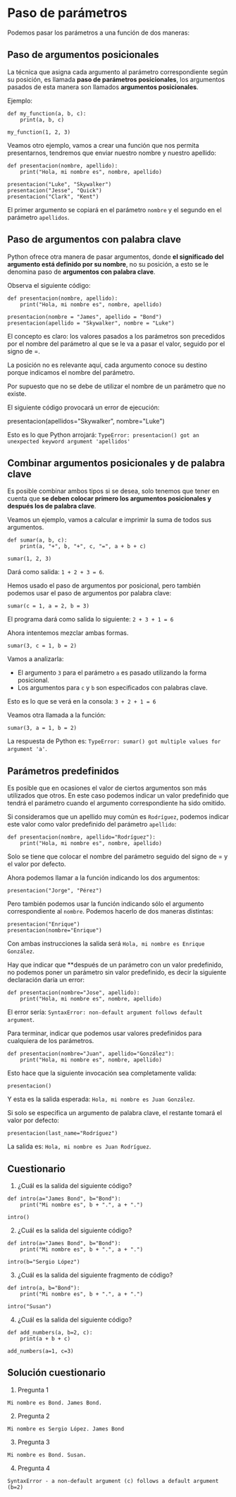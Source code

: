 # Paso de parámetros

Podemos pasar los parámetros a una función de dos maneras:

## Paso de argumentos posicionales

La técnica que asigna cada argumento al parámetro correspondiente según su posición, es llamada **paso de parámetros posicionales**, los argumentos pasados de esta manera son llamados **argumentos posicionales**.

Ejemplo:

```
def my_function(a, b, c):
    print(a, b, c)

my_function(1, 2, 3)
```

Veamos otro ejemplo, vamos a crear una función que nos permita presentarnos, tendremos que enviar nuestro nombre y nuestro apellido:

```
def presentacion(nombre, apellido):
    print("Hola, mi nombre es", nombre, apellido)

presentacion("Luke", "Skywalker")
presentacion("Jesse", "Quick")
presentacion("Clark", "Kent")
```

El primer argumento se copiará en el parámetro `nombre` y el segundo en el parámetro `apellidos`.

## Paso de argumentos con palabra clave

Python ofrece otra manera de pasar argumentos, donde **el significado del argumento está definido por su nombre**, no su posición, a esto se le denomina paso de **argumentos con palabra clave**.

Observa el siguiente código:

```
def presentacion(nombre, apellido):
    print("Hola, mi nombre es", nombre, apellido)

presentacion(nombre = "James", apellido = "Bond")
presentacion(apellido = "Skywalker", nombre = "Luke")
```

El concepto es claro: los valores pasados a los parámetros son precedidos por el nombre del parámetro al que se le va a pasar el valor, seguido por el signo de =.

La posición no es relevante aquí, cada argumento conoce su destino porque indicamos el nombre del parámetro.


Por supuesto que no se debe de utilizar el nombre de un parámetro que no existe.

El siguiente código provocará un error de ejecución:

presentacion(apellidos="Skywalker", nombre="Luke")

Esto es lo que Python arrojará: `TypeError: presentacion() got an unexpected keyword argument 'apellidos'`

## Combinar argumentos posicionales y de palabra clave

Es posible combinar ambos tipos si se desea, solo tenemos que tener en cuenta que **se deben colocar primero los argumentos posicionales y después los de palabra clave**.

Veamos un ejemplo, vamos a calcular e imprimir la suma de todos sus argumentos.

```
def sumar(a, b, c):
    print(a, "+", b, "+", c, "=", a + b + c)

sumar(1, 2, 3)
```

Dará como salida: `1 + 2 + 3 = 6`.

Hemos usado el paso de argumentos por posicional, pero también podemos usar el paso de argumentos por palabra clave:

```
sumar(c = 1, a = 2, b = 3)
```

El programa dará como salida lo siguiente: `2 + 3 + 1 = 6`

Ahora intentemos mezclar ambas formas.

```
sumar(3, c = 1, b = 2)
```

Vamos a analizarla:

* El argumento `3` para el parámetro `a` es pasado utilizando la forma posicional.
* Los argumentos para `c` y `b` son especificados con palabras clave.

Esto es lo que se verá en la consola: `3 + 2 + 1 = 6`

Veamos otra llamada a la función:

```
sumar(3, a = 1, b = 2)
```

La respuesta de Python es: `TypeError: sumar() got multiple values for argument 'a'`.

## Parámetros predefinidos

Es posible que en ocasiones el valor de ciertos argumentos son más utilizados que otros. En este caso podemos indicar un valor predefinido que tendrá el parámetro cuando el argumento correspondiente ha sido omitido.

Si consideramos que un apellido muy común es `Rodríguez`, podemos indicar este valor como valor predefinido del parámetro `apellido`:

```
def presentacion(nombre, apellido="Rodríguez"):
    print("Hola, mi nombre es", nombre, apellido)
```

Solo se tiene que colocar el nombre del parámetro seguido del signo de = y el valor por defecto.

Ahora podemos llamar a la función indicando los dos argumentos:
```
presentacion("Jorge", "Pérez")
```

Pero también podemos usar la función indicando sólo el argumento correspondiente al `nombre`. Podemos hacerlo de dos maneras distintas:

```
presentacion("Enrique")
presentacion(nombre="Enrique")
```

Con ambas instrucciones la salida será `Hola, mi nombre es Enrique González`.

Hay que indicar que **después de un parámetro con un valor predefinido, no podemos poner un parámetro sin valor predefinido, es decir la siguiente declaración daría un error:

```
def presentacion(nombre="Jose", apellido):
    print("Hola, mi nombre es", nombre, apellido)
```

El error sería: `SyntaxError: non-default argument follows default argument`.

Para terminar, indicar que podemos usar valores predefinidos para cualquiera de los parámetros.

```
def presentacion(nombre="Juan", apellido="González"):
    print("Hola, mi nombre es", nombre, apellido)
```

Esto hace que la siguiente invocación sea completamente valida: 

```
presentacion()
```
Y esta es la salida esperada: `Hola, mi nombre es Juan González`.

Si solo se especifica un argumento de palabra clave, el restante tomará el valor por defecto:

```
presentacion(last_name="Rodríguez")
```

La salida es: `Hola, mi nombre es Juan Rodríguez`.


## Cuestionario

1. ¿Cuál es la salida del siguiente código?

```
def intro(a="James Bond", b="Bond"):
    print("Mi nombre es", b + ".", a + ".")

intro()
```
2. ¿Cuál es la salida del siguiente código?
```
def intro(a="James Bond", b="Bond"):
    print("Mi nombre es", b + ".", a + ".")

intro(b="Sergio López")
```
3. ¿Cuál es la salida del siguiente fragmento de código?
```
def intro(a, b="Bond"):
    print("Mi nombre es", b + ".", a + ".")

intro("Susan")
```
4. ¿Cuál es la salida del siguiente código?
```
def add_numbers(a, b=2, c):
    print(a + b + c)

add_numbers(a=1, c=3)
```

## Solución cuestionario

1. Pregunta 1

`Mi nombre es Bond. James Bond.`

2. Pregunta 2

`Mi nombre es Sergio López. James Bond`

3. Pregunta 3

`Mi nombre es Bond. Susan.`

4. Pregunta 4

`SyntaxError - a non-default argument (c) follows a default argument (b=2)`


